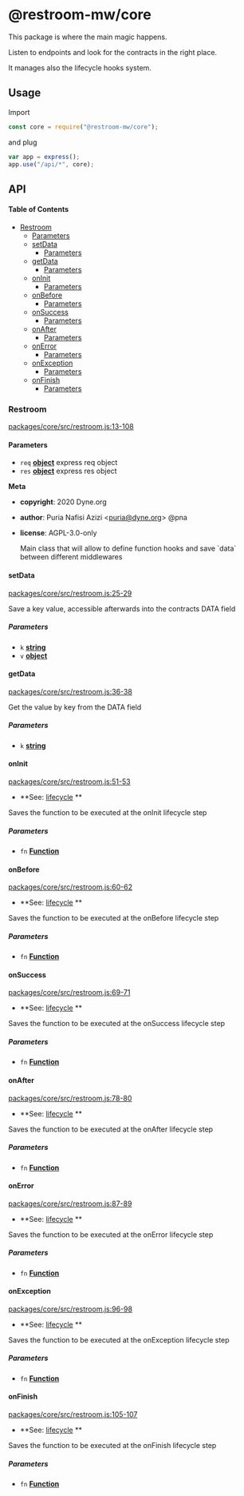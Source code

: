 # @restroom-mw/core

This package is where the main magic happens.

Listen to endpoints and look for the contracts in the right place.

It manages also the lifecycle hooks system.

## Usage

Import

```js
const core = require("@restroom-mw/core");
```

and plug

```js
var app = express();
app.use("/api/*", core);
```

## API

<!-- Generated by documentation.js. Update this documentation by updating the source code. -->

#### Table of Contents

-   [Restroom](#restroom)
    -   [Parameters](#parameters)
    -   [setData](#setdata)
        -   [Parameters](#parameters-1)
    -   [getData](#getdata)
        -   [Parameters](#parameters-2)
    -   [onInit](#oninit)
        -   [Parameters](#parameters-3)
    -   [onBefore](#onbefore)
        -   [Parameters](#parameters-4)
    -   [onSuccess](#onsuccess)
        -   [Parameters](#parameters-5)
    -   [onAfter](#onafter)
        -   [Parameters](#parameters-6)
    -   [onError](#onerror)
        -   [Parameters](#parameters-7)
    -   [onException](#onexception)
        -   [Parameters](#parameters-8)
    -   [onFinish](#onfinish)
        -   [Parameters](#parameters-9)

### Restroom

[packages/core/src/restroom.js:13-108](https://github.com/puria/restroom-mw/blob/074263cf2f39543c250dd2092d56de22ba265ecb/packages/core/src/restroom.js#L13-L108 "Source code on GitHub")

#### Parameters

-   `req` **[object](https://developer.mozilla.org/docs/Web/JavaScript/Reference/Global_Objects/Object)** express req object
-   `res` **[object](https://developer.mozilla.org/docs/Web/JavaScript/Reference/Global_Objects/Object)** express res object

**Meta**

-   **copyright**: 2020 Dyne.org

-   **author**: Puria Nafisi Azizi &lt;puria@dyne.org> @pna
-   **license**: AGPL-3.0-only

    Main class that will allow to define function hooks and
    save \`data\` between different middlewares

#### setData

[packages/core/src/restroom.js:25-29](https://github.com/puria/restroom-mw/blob/074263cf2f39543c250dd2092d56de22ba265ecb/packages/core/src/restroom.js#L25-L29 "Source code on GitHub")

Save a key value, accessible afterwards into the contracts DATA field

##### Parameters

-   `k` **[string](https://developer.mozilla.org/docs/Web/JavaScript/Reference/Global_Objects/String)** 
-   `v` **[object](https://developer.mozilla.org/docs/Web/JavaScript/Reference/Global_Objects/Object)** 

#### getData

[packages/core/src/restroom.js:36-38](https://github.com/puria/restroom-mw/blob/074263cf2f39543c250dd2092d56de22ba265ecb/packages/core/src/restroom.js#L36-L38 "Source code on GitHub")

Get the value by key from the DATA field

##### Parameters

-   `k` **[string](https://developer.mozilla.org/docs/Web/JavaScript/Reference/Global_Objects/String)** 

#### onInit

[packages/core/src/restroom.js:51-53](https://github.com/puria/restroom-mw/blob/074263cf2f39543c250dd2092d56de22ba265ecb/packages/core/src/restroom.js#L51-L53 "Source code on GitHub")

-   **See: [lifecycle](/architecture?id=lifecycle-hooks)
    **

Saves the function to be executed at the onInit lifecycle step

##### Parameters

-   `fn` **[Function](https://developer.mozilla.org/docs/Web/JavaScript/Reference/Statements/function)** 

#### onBefore

[packages/core/src/restroom.js:60-62](https://github.com/puria/restroom-mw/blob/074263cf2f39543c250dd2092d56de22ba265ecb/packages/core/src/restroom.js#L60-L62 "Source code on GitHub")

-   **See: [lifecycle](/architecture?id=lifecycle-hooks)
    **

Saves the function to be executed at the onBefore lifecycle step

##### Parameters

-   `fn` **[Function](https://developer.mozilla.org/docs/Web/JavaScript/Reference/Statements/function)** 

#### onSuccess

[packages/core/src/restroom.js:69-71](https://github.com/puria/restroom-mw/blob/074263cf2f39543c250dd2092d56de22ba265ecb/packages/core/src/restroom.js#L69-L71 "Source code on GitHub")

-   **See: [lifecycle](/architecture?id=lifecycle-hooks)
    **

Saves the function to be executed at the onSuccess lifecycle step

##### Parameters

-   `fn` **[Function](https://developer.mozilla.org/docs/Web/JavaScript/Reference/Statements/function)** 

#### onAfter

[packages/core/src/restroom.js:78-80](https://github.com/puria/restroom-mw/blob/074263cf2f39543c250dd2092d56de22ba265ecb/packages/core/src/restroom.js#L78-L80 "Source code on GitHub")

-   **See: [lifecycle](/architecture?id=lifecycle-hooks)
    **

Saves the function to be executed at the onAfter lifecycle step

##### Parameters

-   `fn` **[Function](https://developer.mozilla.org/docs/Web/JavaScript/Reference/Statements/function)** 

#### onError

[packages/core/src/restroom.js:87-89](https://github.com/puria/restroom-mw/blob/074263cf2f39543c250dd2092d56de22ba265ecb/packages/core/src/restroom.js#L87-L89 "Source code on GitHub")

-   **See: [lifecycle](/architecture?id=lifecycle-hooks)
    **

Saves the function to be executed at the onError lifecycle step

##### Parameters

-   `fn` **[Function](https://developer.mozilla.org/docs/Web/JavaScript/Reference/Statements/function)** 

#### onException

[packages/core/src/restroom.js:96-98](https://github.com/puria/restroom-mw/blob/074263cf2f39543c250dd2092d56de22ba265ecb/packages/core/src/restroom.js#L96-L98 "Source code on GitHub")

-   **See: [lifecycle](/architecture?id=lifecycle-hooks)
    **

Saves the function to be executed at the onException lifecycle step

##### Parameters

-   `fn` **[Function](https://developer.mozilla.org/docs/Web/JavaScript/Reference/Statements/function)** 

#### onFinish

[packages/core/src/restroom.js:105-107](https://github.com/puria/restroom-mw/blob/074263cf2f39543c250dd2092d56de22ba265ecb/packages/core/src/restroom.js#L105-L107 "Source code on GitHub")

-   **See: [lifecycle](/architecture?id=lifecycle-hooks)
    **

Saves the function to be executed at the onFinish lifecycle step

##### Parameters

-   `fn` **[Function](https://developer.mozilla.org/docs/Web/JavaScript/Reference/Statements/function)** 
